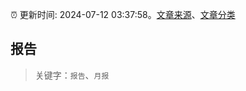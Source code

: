 :alarm_clock: 更新时间: 2024-07-12 03:37:58。[文章来源](/README.md)、[文章分类](/TAGS.md)

## 报告


> 关键字：`报告`、`月报`




